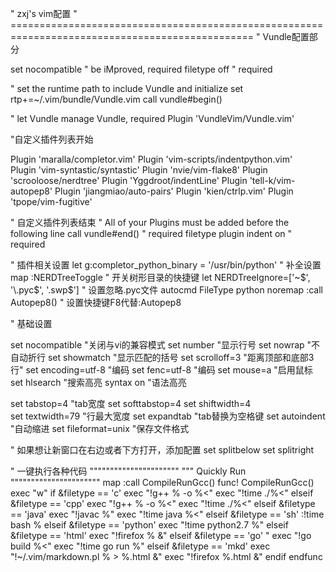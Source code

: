 " zxj's vim配置
" ================================================================================================
" Vundle配置部分

set nocompatible              " be iMproved, required
filetype off                  " required
 
" set the runtime path to include Vundle and initialize
set rtp+=~/.vim/bundle/Vundle.vim
call vundle#begin()
 
" let Vundle manage Vundle, required
Plugin 'VundleVim/Vundle.vim'


"自定义插件列表开始

Plugin 'maralla/completor.vim' 
Plugin 'vim-scripts/indentpython.vim'	
Plugin 'vim-syntastic/syntastic'
Plugin 'nvie/vim-flake8'
Plugin 'scrooloose/nerdtree'
Plugin 'Yggdroot/indentLine'
Plugin 'tell-k/vim-autopep8'
Plugin 'jiangmiao/auto-pairs'
Plugin 'kien/ctrlp.vim'
Plugin 'tpope/vim-fugitive'

" 自定义插件列表结束
" All of your Plugins must be added before the following line
call vundle#end()            " required
filetype plugin indent on    " required


" 插件相关设置
let g:completor_python_binary = '/usr/bin/python' " 补全设置
map <C-n> :NERDTreeToggle<CR> " 开关树形目录的快捷键
let NERDTreeIgnore=['\~$', '\.pyc$', '\.swp$'] " 设置忽略.pyc文件
autocmd FileType python noremap <buffer> <F8> :call Autopep8()<CR> " 设置快捷键F8代替:Autopep8 

 
" 基础设置

set nocompatible "关闭与vi的兼容模式
set number "显示行号
set nowrap    "不自动折行
set showmatch    "显示匹配的括号
set scrolloff=3        "距离顶部和底部3行"
set encoding=utf-8  "编码
set fenc=utf-8      "编码
set mouse=a        "启用鼠标
set hlsearch        "搜索高亮
syntax on    "语法高亮


set tabstop=4   "tab宽度
set softtabstop=4 
set shiftwidth=4  
set textwidth=79  "行最大宽度
set expandtab       "tab替换为空格键
set autoindent      "自动缩进
set fileformat=unix   "保存文件格式

" 如果想让新窗口在右边或者下方打开，添加配置
set splitbelow
set splitright

" 一键执行各种代码
""""""""""""""""""""""
""" Quickly Run
""""""""""""""""""""""
    map <F5> :call CompileRunGcc()<CR>
    func! CompileRunGcc()
        exec "w"
if &filetype == 'c'
            exec "!g++ % -o %<"
            exec "!time ./%<"
elseif &filetype == 'cpp'
            exec "!g++ % -o %<"
            exec "!time ./%<"
elseif &filetype == 'java'
            exec "!javac %"
            exec "!time java %<"
elseif &filetype == 'sh'
            :!time bash %
elseif &filetype == 'python'
            exec "!time python2.7 %"
elseif &filetype == 'html'
            exec "!firefox % &"
elseif &filetype == 'go'
    "        exec "!go build %<"
            exec "!time go run %"
elseif &filetype == 'mkd'
            exec "!~/.vim/markdown.pl % > %.html &"
            exec "!firefox %.html &"
endif
    endfunc
